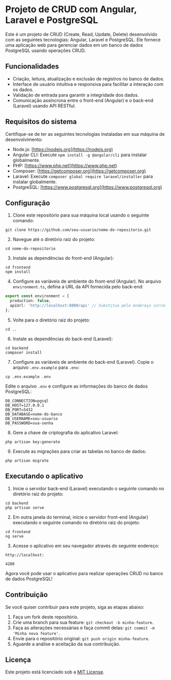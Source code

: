 # Projeto de CRUD com Angular, Laravel e PostgreSQL

Este é um projeto de CRUD (Create, Read, Update, Delete) desenvolvido com as seguintes tecnologias: Angular, Laravel e PostgreSQL. Ele fornece uma aplicação web para gerenciar dados em um banco de dados PostgreSQL usando operações CRUD.

## Funcionalidades

- Criação, leitura, atualização e exclusão de registros no banco de dados.
- Interface de usuário intuitiva e responsiva para facilitar a interação com os dados.
- Validação de entrada para garantir a integridade dos dados.
- Comunicação assíncrona entre o front-end (Angular) e o back-end (Laravel) usando API RESTful.

## Requisitos do sistema

Certifique-se de ter as seguintes tecnologias instaladas em sua máquina de desenvolvimento:

- Node.js: [https://nodejs.org](https://nodejs.org)
- Angular CLI: Execute `npm install -g @angular/cli` para instalar globalmente.
- PHP: [https://www.php.net](https://www.php.net)
- Composer: [https://getcomposer.org](https://getcomposer.org)
- Laravel: Execute `composer global require laravel/installer` para instalar globalmente.
- PostgreSQL: [https://www.postgresql.org](https://www.postgresql.org)

## Configuração

1. Clone este repositório para sua máquina local usando o seguinte comando:

```
git clone https://github.com/seu-usuario/nome-do-repositorio.git
```

2. Navegue até o diretório raiz do projeto:

```
cd nome-do-repositorio
```

3. Instale as dependências do front-end (Angular):

```
cd frontend
npm install
```

4. Configure as variáveis de ambiente do front-end (Angular). No arquivo `environment.ts`, defina a URL da API fornecida pelo back-end:

```typescript
export const environment = {
  production: false,
  apiUrl: 'http://localhost:8000/api' // Substitua pelo endereço correto da API
};
```

5. Volte para o diretório raiz do projeto:

```
cd ..
```

6. Instale as dependências do back-end (Laravel):

```
cd backend
composer install
```

7. Configure as variáveis de ambiente do back-end (Laravel). Copie o arquivo `.env.example` para `.env`:

```
cp .env.example .env
```

Edite o arquivo `.env` e configure as informações do banco de dados PostgreSQL:

```env
DB_CONNECTION=pgsql
DB_HOST=127.0.0.1
DB_PORT=5432
DB_DATABASE=nome-do-banco
DB_USERNAME=seu-usuario
DB_PASSWORD=sua-senha
```

8. Gere a chave de criptografia do aplicativo Laravel:

```
php artisan key:generate
```

9. Execute as migrações para criar as tabelas no banco de dados:

```
php artisan migrate
```

## Executando o aplicativo

1. Inicie o servidor back-end (Laravel) executando o seguinte comando no diretório raiz do projeto:

```
cd backend
php artisan serve
```

2. Em outra janela do terminal, inicie o servidor front-end (Angular) executando o seguinte comando no diretório raiz do projeto:

```
cd frontend
ng serve
```

3. Acesse o aplicativo em seu navegador através do seguinte endereço:

```
http://localhost:

4200
```

Agora você pode usar o aplicativo para realizar operações CRUD no banco de dados PostgreSQL!

## Contribuição

Se você quiser contribuir para este projeto, siga as etapas abaixo:

1. Faça um fork deste repositório.
2. Crie uma branch para sua feature: `git checkout -b minha-feature`.
3. Faça as alterações necessárias e faça commit delas: `git commit -m 'Minha nova feature'`.
4. Envie para o repositório original: `git push origin minha-feature`.
5. Aguarde a análise e aceitação da sua contribuição.

## Licença

Este projeto está licenciado sob a [MIT License](LICENSE).
